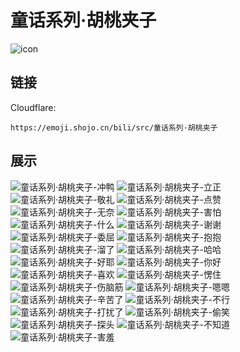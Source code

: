 # 童话系列·胡桃夹子
![icon](https://emoji.shojo.cn/bili/src/童话系列·胡桃夹子/icon.png)
## 链接
Cloudflare:
```
https://emoji.shojo.cn/bili/src/童话系列·胡桃夹子
```
## 展示
![童话系列·胡桃夹子-冲鸭](https://emoji.shojo.cn/bili/src/童话系列·胡桃夹子/童话系列·胡桃夹子-冲鸭.png)
![童话系列·胡桃夹子-立正](https://emoji.shojo.cn/bili/src/童话系列·胡桃夹子/童话系列·胡桃夹子-立正.png)
![童话系列·胡桃夹子-敬礼](https://emoji.shojo.cn/bili/src/童话系列·胡桃夹子/童话系列·胡桃夹子-敬礼.png)
![童话系列·胡桃夹子-点赞](https://emoji.shojo.cn/bili/src/童话系列·胡桃夹子/童话系列·胡桃夹子-点赞.png)
![童话系列·胡桃夹子-无奈](https://emoji.shojo.cn/bili/src/童话系列·胡桃夹子/童话系列·胡桃夹子-无奈.png)
![童话系列·胡桃夹子-害怕](https://emoji.shojo.cn/bili/src/童话系列·胡桃夹子/童话系列·胡桃夹子-害怕.png)
![童话系列·胡桃夹子-什么](https://emoji.shojo.cn/bili/src/童话系列·胡桃夹子/童话系列·胡桃夹子-什么.png)
![童话系列·胡桃夹子-谢谢](https://emoji.shojo.cn/bili/src/童话系列·胡桃夹子/童话系列·胡桃夹子-谢谢.png)
![童话系列·胡桃夹子-委屈](https://emoji.shojo.cn/bili/src/童话系列·胡桃夹子/童话系列·胡桃夹子-委屈.png)
![童话系列·胡桃夹子-抱抱](https://emoji.shojo.cn/bili/src/童话系列·胡桃夹子/童话系列·胡桃夹子-抱抱.png)
![童话系列·胡桃夹子-溜了](https://emoji.shojo.cn/bili/src/童话系列·胡桃夹子/童话系列·胡桃夹子-溜了.png)
![童话系列·胡桃夹子-哈哈](https://emoji.shojo.cn/bili/src/童话系列·胡桃夹子/童话系列·胡桃夹子-哈哈.png)
![童话系列·胡桃夹子-好耶](https://emoji.shojo.cn/bili/src/童话系列·胡桃夹子/童话系列·胡桃夹子-好耶.png)
![童话系列·胡桃夹子-你好](https://emoji.shojo.cn/bili/src/童话系列·胡桃夹子/童话系列·胡桃夹子-你好.png)
![童话系列·胡桃夹子-喜欢](https://emoji.shojo.cn/bili/src/童话系列·胡桃夹子/童话系列·胡桃夹子-喜欢.png)
![童话系列·胡桃夹子-愣住](https://emoji.shojo.cn/bili/src/童话系列·胡桃夹子/童话系列·胡桃夹子-愣住.png)
![童话系列·胡桃夹子-伤脑筋](https://emoji.shojo.cn/bili/src/童话系列·胡桃夹子/童话系列·胡桃夹子-伤脑筋.png)
![童话系列·胡桃夹子-嗯嗯](https://emoji.shojo.cn/bili/src/童话系列·胡桃夹子/童话系列·胡桃夹子-嗯嗯.png)
![童话系列·胡桃夹子-辛苦了](https://emoji.shojo.cn/bili/src/童话系列·胡桃夹子/童话系列·胡桃夹子-辛苦了.png)
![童话系列·胡桃夹子-不行](https://emoji.shojo.cn/bili/src/童话系列·胡桃夹子/童话系列·胡桃夹子-不行.png)
![童话系列·胡桃夹子-打扰了](https://emoji.shojo.cn/bili/src/童话系列·胡桃夹子/童话系列·胡桃夹子-打扰了.png)
![童话系列·胡桃夹子-偷笑](https://emoji.shojo.cn/bili/src/童话系列·胡桃夹子/童话系列·胡桃夹子-偷笑.png)
![童话系列·胡桃夹子-探头](https://emoji.shojo.cn/bili/src/童话系列·胡桃夹子/童话系列·胡桃夹子-探头.png)
![童话系列·胡桃夹子-不知道](https://emoji.shojo.cn/bili/src/童话系列·胡桃夹子/童话系列·胡桃夹子-不知道.png)
![童话系列·胡桃夹子-害羞](https://emoji.shojo.cn/bili/src/童话系列·胡桃夹子/童话系列·胡桃夹子-害羞.png)
